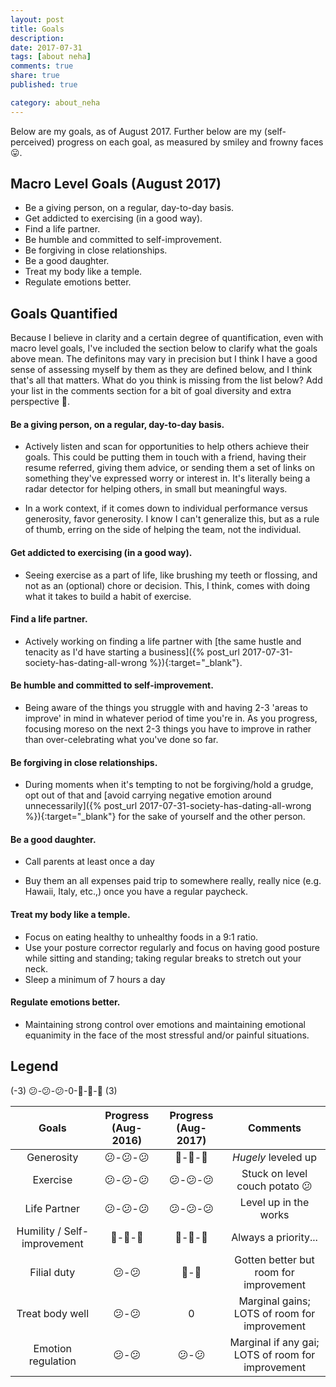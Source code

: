 ```yaml
---
layout: post
title: Goals
description: 
date: 2017-07-31
tags: [about neha]
comments: true
share: true
published: true

category: about_neha
---
```


Below are my goals, as of August 2017. Further below are my (self-perceived) progress on each goal, as measured by smiley and frowny faces 😛. 


## Macro Level Goals (August 2017)

* Be a giving person, on a regular, day-to-day basis.
* Get addicted to exercising (in a good way).
* Find a life partner.
* Be humble and committed to self-improvement.
* Be forgiving in close relationships.
* Be a good daughter.
* Treat my body like a temple. 
* Regulate emotions better.


## Goals Quantified

Because I believe in clarity and a certain degree of quantification, even with macro level goals, I've included the section below to clarify what the goals above mean. The definitons may vary in precision but I think I have a good sense of assessing myself by them as they are defined below, and I think that's all that matters. What do you think is missing from the list below? Add your list in the comments section for a bit of goal diversity and extra perspective 🙂. 

#### Be a giving person, on a regular, day-to-day basis.

* Actively listen and scan for opportunities to help others achieve their goals. This could be putting them in touch with a friend, having their resume referred, giving them advice, or sending them a set of links on something they've expressed worry or interest in. It's literally being a radar detector for helping others, in small but meaningful ways. 

* In a work context, if it comes down to individual performance versus generosity, favor generosity. I know I can't generalize this, but as a rule of thumb, erring on the side of helping the team, not the individual.

#### Get addicted to exercising (in a good way).

* Seeing exercise as a part of life, like brushing my teeth or flossing, and not as an (optional) chore or decision. This, I think, comes with doing what it takes to build a habit of exercise. 

#### Find a life partner.

* Actively working on finding a life partner with [the same hustle and tenacity as I'd have starting a business]({% post_url 2017-07-31-society-has-dating-all-wrong %}){:target="_blank"}.

#### Be humble and committed to self-improvement.

* Being aware of the things you struggle with and having 2-3 'areas to improve' in mind in whatever period of time you're in. As you progress, focusing moreso on the next 2-3 things you have to improve in rather than over-celebrating what you've done so far. 

#### Be forgiving in close relationships.

* During moments when it's tempting to not be forgiving/hold a grudge, opt out of that and [avoid carrying negative emotion around unnecessarily]({% post_url 2017-07-31-society-has-dating-all-wrong %}){:target="_blank"} for the sake of yourself and the other person.

#### Be a good daughter.

* Call parents at least once a day

* Buy them an all expenses paid trip to somewhere really, really nice (e.g. Hawaii, Italy, etc.,) once you have a regular paycheck.

#### Treat my body like a temple. 

* Focus on eating healthy to unhealthy foods in a 9:1 ratio.
* Use your posture corrector regularly and focus on having good posture while sitting and standing; taking regular breaks to stretch out your neck.
* Sleep a minimum of 7 hours a day

#### Regulate emotions better.

* Maintaining strong control over emotions and maintaining emotional equanimity in the face of the most stressful and/or painful situations. 

## Legend

(-3) 😕-😕-😕-0-🙂-🙂-🙂 (3)

| Goals | Progress (Aug-2016) | Progress (Aug-2017) | Comments |
| :------: | :------: | :------: | :------: |
| Generosity   | 😕-😕-😕 | 🙂-🙂-🙂 | *Hugely* leveled up |
| Exercise | 😕-😕-😕 | 😕-😕-😕 | Stuck on level couch potato 😕 |
| Life Partner    | 😕-😕-😕 | 😕-😕-😕 | Level up in the works |
| Humility / Self-improvement | 🙂-🙂-🙂 | 🙂-🙂-🙂 | Always a priority... |
| Filial duty  | 😕-😕 | 🙂-🙂 | Gotten better but room for improvement |
| Treat body well    | 😕-😕 | 0 | Marginal gains; LOTS of room for improvement |
| Emotion regulation    | 😕-😕 | 😕-😕 | Marginal if any gai; LOTS of room for improvement |


